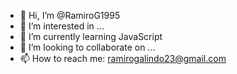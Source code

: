 - 👋 Hi, I’m @RamiroG1995
- 👀 I’m interested in ...
- 🌱 I’m currently learning JavaScript
- 💞️ I’m looking to collaborate on ...
- 📫 How to reach me: ramirogalindo23@gmail.com

<!---
RamiroG1995/RamiroG1995 is a ✨ special ✨ repository because its `README.md` (this file) appears on your GitHub profile.
You can click the Preview link to take a look at your changes.
--->
